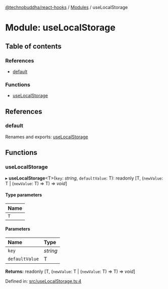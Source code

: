 [@technobuddha/react-hooks](../..) / [Modules](../Modules.md) / useLocalStorage

# Module: useLocalStorage

## Table of contents

### References

- [default](uselocalstorage.md#default)

### Functions

- [useLocalStorage](uselocalstorage.md#uselocalstorage)

## References

### default

Renames and exports: [useLocalStorage](uselocalstorage.md#uselocalstorage)

## Functions

### useLocalStorage

▸ **useLocalStorage**<T\>(`key`: *string*, `defaultValue`: T): readonly [T, (`newValue`: T \| (`newValue`: T) => T) => *void*]

#### Type parameters

| Name |
| :------ |
| `T` |

#### Parameters

| Name | Type |
| :------ | :------ |
| `key` | *string* |
| `defaultValue` | T |

**Returns:** readonly [T, (`newValue`: T \| (`newValue`: T) => T) => *void*]

Defined in: [src/useLocalStorage.ts:4](../../src/useLocalStorage.ts#L4)
